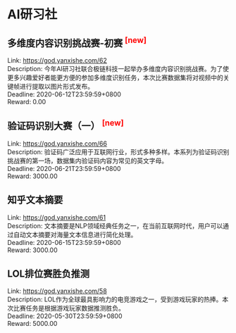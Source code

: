 # AI研习社



## 多维度内容识别挑战赛-初赛 <sup style="color:red">[new]<sup>  

Link: https://god.yanxishe.com/62  
Description: 今年AI研习社联合极链科技一起举办多维度内容识别挑战赛。为了使更多兴趣爱好者能更方便的参加多维度识别任务，本次比赛数据集将对视频中的关键帧进行提取以图片形式发布。  
Deadline: 2020-06-12T23:59:59+0800  
Reward: 0.00  


## 验证码识别大赛（一） <sup style="color:red">[new]<sup>  

Link: https://god.yanxishe.com/66  
Description: 验证码广泛应用于互联网行业，形式多种多样。本系列为验证码识别挑战赛的第一场，数据集内验证码内容为常见的英文字母。  
Deadline: 2020-06-21T23:59:59+0800  
Reward: 3000.00  


## 知乎文本摘要

Link: https://god.yanxishe.com/61  
Description: 文本摘要是NLP领域经典任务之一，在当前互联网时代，用户可以通过自动文本摘要对海量文本信息进行简化处理。  
Deadline: 2020-06-15T23:59:59+0800  
Reward: 3000.00  


## LOL排位赛胜负推测

Link: https://god.yanxishe.com/58  
Description: LOL作为全球最具影响力的电竞游戏之一，受到游戏玩家的热捧。本次比赛任务是根据游戏玩家数据推测胜负。  
Deadline: 2020-05-30T23:59:59+0800  
Reward: 5000.00  

